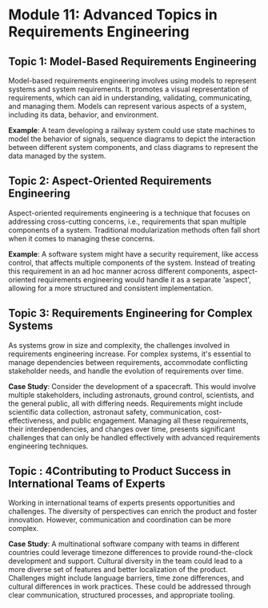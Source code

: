 # Module 11: Advanced Topics in Requirements Engineering

## Topic 1: Model-Based Requirements Engineering

Model-based requirements engineering involves using models to represent systems and system requirements. It promotes a visual representation of requirements, which can aid in understanding, validating, communicating, and managing them. Models can represent various aspects of a system, including its data, behavior, and environment.

**Example**: A team developing a railway system could use state machines to model the behavior of signals, sequence diagrams to depict the interaction between different system components, and class diagrams to represent the data managed by the system.

## Topic 2: Aspect-Oriented Requirements Engineering
Aspect-oriented requirements engineering is a technique that focuses on addressing cross-cutting concerns, i.e., requirements that span multiple components of a system. Traditional modularization methods often fall short when it comes to managing these concerns.

**Example**: A software system might have a security requirement, like access control, that affects multiple components of the system. Instead of treating this requirement in an ad hoc manner across different components, aspect-oriented requirements engineering would handle it as a separate 'aspect', allowing for a more structured and consistent implementation.

## Topic 3: Requirements Engineering for Complex Systems

As systems grow in size and complexity, the challenges involved in requirements engineering increase. For complex systems, it's essential to manage dependencies between requirements, accommodate conflicting stakeholder needs, and handle the evolution of requirements over time.

**Case Study**: Consider the development of a spacecraft. This would involve multiple stakeholders, including astronauts, ground control, scientists, and the general public, all with differing needs. Requirements might include scientific data collection, astronaut safety, communication, cost-effectiveness, and public engagement. Managing all these requirements, their interdependencies, and changes over time, presents significant challenges that can only be handled effectively with advanced requirements engineering techniques.


## Topic : 4Contributing to Product Success in International Teams of Experts
Working in international teams of experts presents opportunities and challenges. The diversity of perspectives can enrich the product and foster innovation. However, communication and coordination can be more complex.

**Case Study**: A multinational software company with teams in different countries could leverage timezone differences to provide round-the-clock development and support. Cultural diversity in the team could lead to a more diverse set of features and better localization of the product. Challenges might include language barriers, time zone differences, and cultural differences in work practices. These could be addressed through clear communication, structured processes, and appropriate tooling.